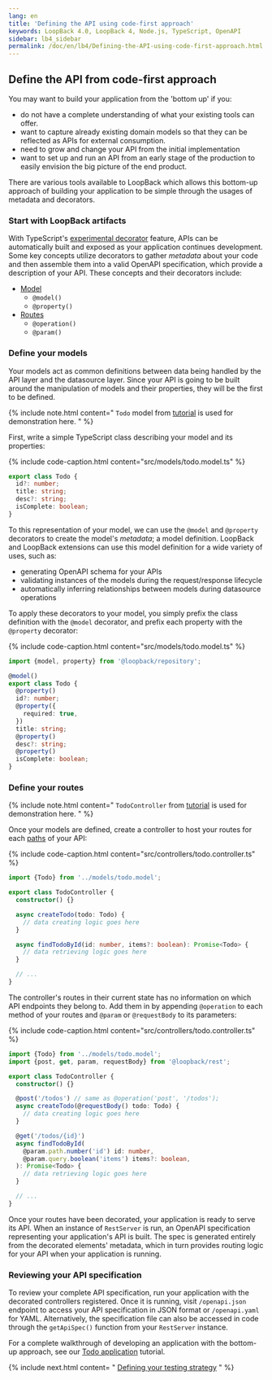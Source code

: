 ```yaml
---
lang: en
title: 'Defining the API using code-first approach'
keywords: LoopBack 4.0, LoopBack 4, Node.js, TypeScript, OpenAPI
sidebar: lb4_sidebar
permalink: /doc/en/lb4/Defining-the-API-using-code-first-approach.html
---
```


## Define the API from code-first approach

You may want to build your application from the 'bottom up' if you:

- do not have a complete understanding of what your existing tools can offer.
- want to capture already existing domain models so that they can be reflected
  as APIs for external consumption.
- need to grow and change your API from the initial implementation
- want to set up and run an API from an early stage of the production to easily
  envision the big picture of the end product.

There are various tools available to LoopBack which allows this bottom-up
approach of building your application to be simple through the usages of
metadata and decorators.

### Start with LoopBack artifacts

With TypeScript's
[experimental decorator](https://www.typescriptlang.org/docs/handbook/decorators.html)
feature, APIs can be automatically built and exposed as your application
continues development. Some key concepts utilize decorators to gather _metadata_
about your code and then assemble them into a valid OpenAPI specification, which
provide a description of your API. These concepts and their decorators include:

- [Model](Model.md)
  - `@model()`
  - `@property()`
- [Routes](Route.md)
  - `@operation()`
  - `@param()`

### Define your models

Your models act as common definitions between data being handled by the API
layer and the datasource layer. Since your API is going to be built around the
manipulation of models and their properties, they will be the first to be
defined.

{% include note.html content="
`Todo` model from [tutorial](https://github.com/strongloop/loopback-next/blob/master/docs/site/todo-tutorial-model.md#srcmodelstodomodelts)
is used for demonstration here.
" %}

First, write a simple TypeScript class describing your model and its properties:

{% include code-caption.html content="src/models/todo.model.ts" %}

```ts
export class Todo {
  id?: number;
  title: string;
  desc?: string;
  isComplete: boolean;
}
```

To this representation of your model, we can use the `@model` and `@property`
decorators to create the model's _metadata_; a model definition. LoopBack and
LoopBack extensions can use this model definition for a wide variety of uses,
such as:

- generating OpenAPI schema for your APIs
- validating instances of the models during the request/response lifecycle
- automatically inferring relationships between models during datasource
  operations

To apply these decorators to your model, you simply prefix the class definition
with the `@model` decorator, and prefix each property with the `@property`
decorator:

{% include code-caption.html content="src/models/todo.model.ts" %}

```ts
import {model, property} from '@loopback/repository';

@model()
export class Todo {
  @property()
  id?: number;
  @property({
    required: true,
  })
  title: string;
  @property()
  desc?: string;
  @property()
  isComplete: boolean;
}
```

### Define your routes

{% include note.html content="
`TodoController` from [tutorial](https://github.com/strongloop/loopback-next/blob/master/docs/site/todo-tutorial-controller.md#srccontrollerstodocontrollerts-2)
is used for demonstration here.
" %}

Once your models are defined, create a controller to host your routes for each
[paths](https://swagger.io/specification/#pathsObject) of your API:

{% include code-caption.html content="src/controllers/todo.controller.ts" %}

```ts
import {Todo} from '../models/todo.model';

export class TodoController {
  constructor() {}

  async createTodo(todo: Todo) {
    // data creating logic goes here
  }

  async findTodoById(id: number, items?: boolean): Promise<Todo> {
    // data retrieving logic goes here
  }

  // ...
}
```

The controller's routes in their current state has no information on which API
endpoints they belong to. Add them in by appending `@operation` to each method
of your routes and `@param` or `@requestBody` to its parameters:

{% include code-caption.html content="src/controllers/todo.controller.ts" %}

```ts
import {Todo} from '../models/todo.model';
import {post, get, param, requestBody} from '@loopback/rest';

export class TodoController {
  constructor() {}

  @post('/todos') // same as @operation('post', '/todos');
  async createTodo(@requestBody() todo: Todo) {
    // data creating logic goes here
  }

  @get('/todos/{id}')
  async findTodoById(
    @param.path.number('id') id: number,
    @param.query.boolean('items') items?: boolean,
  ): Promise<Todo> {
    // data retrieving logic goes here
  }

  // ...
}
```

Once your routes have been decorated, your application is ready to serve its
API. When an instance of `RestServer` is run, an OpenAPI specification
representing your application's API is built. The spec is generated entirely
from the decorated elements' metadata, which in turn provides routing logic for
your API when your application is running.

### Reviewing your API specification

To review your complete API specification, run your application with the
decorated controllers registered. Once it is running, visit `/openapi.json`
endpoint to access your API specification in JSON format or `/openapi.yaml` for
YAML. Alternatively, the specification file can also be accessed in code through
the `getApiSpec()` function from your `RestServer` instance.

For a complete walkthrough of developing an application with the bottom-up
approach, see our
[Todo application](https://github.com/strongloop/loopback-next/blob/master/examples/todo/README.md)
tutorial.

{% include next.html content= "
[Defining your testing strategy](./Defining-your-testing-strategy.md)
" %}
